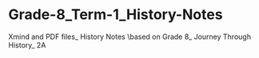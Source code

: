 # Grade-8_Term-1_History-Notes
Xmind and PDF files_ History Notes \based on Grade 8_ Journey Through History_ 2A
